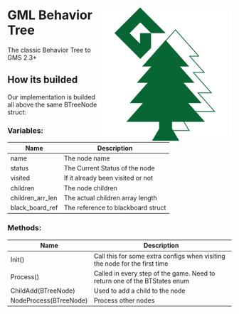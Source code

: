 <div align="center" />

<img align="right" src="./readme_logo.png" width="300"/>

<div align="left" />

# GML Behavior Tree

The classic Behavior Tree to GMS 2.3+

## How its builded

Our implementation is builded all above the same BTreeNode struct:

### Variables:

| Name             | Description                        |
|------------------|------------------------------------|
| name             | The node name                      |
| status           | The Current Status of the node     |
| visited          | If it already been visited or not  |
| children         | The node children                  |
| children_arr_len | The actual children array length    |
| black_board_ref  | The reference to blackboard struct |

### Methods:

| Name                   | Description                                                                |
|------------------------|----------------------------------------------------------------------------|
| Init()                 | Call this for some extra configs when visiting the node for the first time |
| Process()              | Called in every step of the game. Need to return one of the BTStates enum  |
| ChildAdd(BTreeNode)    | Used to add a child to the node                                             |
| NodeProcess(BTreeNode) | Process other nodes                                                        |
